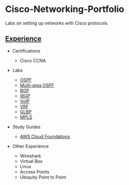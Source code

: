 # Cisco-Networking-Portfolio
Labs on setting up networks with Cisco protocols. 

## <ins>Experience</ins>
- Certifications
  - Cisco CCNA

- Labs
  - [OSPF][ospf]
  - [Multi-area OSPF][mospf]
  - [BGP][bgp]
  - [iBGP][ibgp]
  - [VoIP][VoIP]
  - [VRF][vrf]
  - [GLBP][glbp]
  - [MPLS][mpls]

- Study Guides
  - [AWS Cloud Foundations][aws]

- Other Experience
  - Wireshark
  - Virtual Box
  - Linux
  - Access Points
  - Ubiquity Point to Point

[ospf]: https://github.com/Deleted-0970/Cisco-Networking-Portfolio/tree/main/Writeups/5%20router%20ospf%20v2.docx
[mospf]: https://github.com/Deleted-0970/Cisco-Networking-Portfolio/tree/main/Writeups/multi%20area%20ospf%20v2.docx
[bgp]: https://github.com/Deleted-0970/Cisco-Networking-Portfolio/tree/main/Writeups/BGP%20v2.docx
[ibgp]: https://github.com/Deleted-0970/Cisco-Networking-Portfolio/tree/main/Writeups/IBGP.docx
[voip]: https://github.com/Deleted-0970/Cisco-Networking-Portfolio/tree/main/Writeups/VoIP.docx
[vrf]: https://github.com/Deleted-0970/Cisco-Networking-Portfolio/tree/main/Writeups/VRF.docx
[glbp]: https://github.com/Deleted-0970/Cisco-Networking-Portfolio/tree/main/Writeups/GLBP.docx
[mpls]: https://github.com/Deleted-0970/Cisco-Networking-Portfolio/tree/main/Writeups/MPLS.docx
[aws]: https://github.com/Deleted-0970/Cisco-Networking-Portfolio/tree/main/Writeups/AWS%20Cloud%20Foundations%201-6.docx
